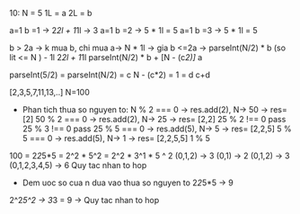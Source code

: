 10:
N  = 5
1L = a 
2L = b

a=1 b =1 -> 2*2l + 1*1l -> 3
a=1 b =2 -> 5 * 1l = 5
a=1 b =3 -> 5 * 1l = 5

b > 2a ->  k mua b, chi mua a->  N * 1l -> gia
b <=2a -> parseInt(N/2) * b (so lit <= N ) - 1l
2*2l + 1*1l
parseInt(N/2) * b + [N - (c*2)]* a

parseInt(5/2) = parseInt(N/2)  = c
N - (c*2) = 1 = d
c+d

[2,3,5,7,11,13,..]
N=100
- Phan tich thua so nguyen to:
N % 2 === 0 -> res.add(2), N-> 50 -> res= [2]
50 % 2 === 0 -> res.add(2), N-> 25 -> res= [2,2]
25 % 2 !== 0 pass
25 % 3 !== 0 pass
25 % 5 === 0 -> res.add(5), N-> 5 -> res= [2,2,5]
5 % 5 === 0 -> res.add(5), N-> 1 -> res= [2,2,5,5]
1 % 5

100 = 2*2*5*5  = 2^2 * 5^2 = 2^2 * 3^1 * 5 ^ 2 
(0,1,2) -> 3
(0,1) -> 2
(0,1,2) -> 3
(0,1,2,3,4,5) -> 6
Quy tac nhan to hop

- Dem uoc so cua n dua vao thua so nguyen to
2*2*5*5 -> 9

2^2*5^2 -> 3*3 = 9 -> Quy tac nhan to hop